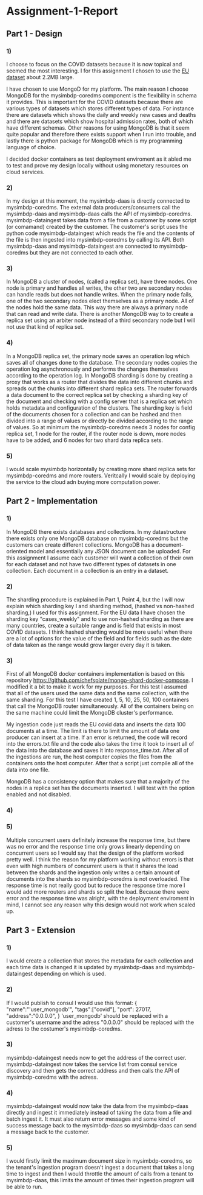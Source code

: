 # Assignment-1-Report

## Part 1 - Design 

### 1)
I choose to focus on the COVID datasets because it is now topical and seemed the most interesting. I for this assignment I chosen to use the [EU dataset](https://data.europa.eu/euodp/en/data/dataset/covid-19-coronavirus-data) about 2.2MB large.

I have chosen to use MongoD for my platform. The main reason I choose MongoDB for the mysimbdp-coredms component is the flexibility in schema it provides. This is important for the COVID datasets because there are various types of datasets which stores different types of data. For instance there are datasets which shows the daily and weekly new cases and deaths and there are datasets which show hospital admission rates, both of which have different schemas.  Other reasons for using MongoDB is that it seem quite popular and therefore there exists support when I run into trouble, and lastly there is python package for MongoDB which is my programming language of choice.

I decided docker containers as test deployment enviroment as it abled me to test and prove my design locally without using monetary resources on cloud services.

### 2)
In my design at this moment, the mysimbdp-daas is directly connected to mysimbdp-coredms. The external data producers/consumers call the mysimbdp-daas and mysimbdp-daas calls the API of mysimbdp-coredms. mysimbdp-dataingest takes data from a file from a customer by some script (or comamand) created by the customer. The customer's script uses the python code mysimbdp-dataingest which reads the file and the contents of the file is then ingested into mysimbdp-coredms by calling its API. Both mysimbdp-daas and mysimbdp-dataingest are connected to mysimbdp-coredms but they are not connected to each other.

### 3)
In MongoDB a cluster of nodes, (called a replica set), have three nodes. One node is primary and handles all writes, the other two are secondary nodes can handle reads but does not handle writes. When the primary node fails, one of the two secondary nodes elect themselves as a primary node. All of the nodes hold the same data. This way there are always a primary node that can read and write data. There is another MongoDB way to to create a replica set using an arbiter node instead of a third secondary node but I will not use that kind of replica set.

### 4)
In a MongoDB replica set, the primary node saves an operation log which saves all of changes done to the database. The secondary nodes copies the operation log asynchronously and performs the changes themselves according to the operation log. In MongoDB sharding is done by creating a proxy that works as a router that divides the data into different chunks and spreads out the chunks into different shard replica sets. The router forwards a data document to the correct replica set by checking a sharding key of the document and checking with a config server that is a replica set which holds metadata and configuration of the clusters. The sharding key is field of the documents chosen for a collection and can be hashed and then divided into a range of values or directly be divided according to the range of values. So at minimum the mysimbdp-coredms needs 3 nodes for config replica set, 1 node for the router, if the router node is down, more nodes have to be added, and 6 nodes for two shard data replica sets. 

### 5)
I would scale mysimbdp horizontally by creating more shard replica sets for mysimbdp-coredms and more routers. Veritcally I would scale by deploying the service to the cloud adn buying more computation power. 

## Part 2 - Implementation 

### 1)
In MongoDB there exists databases and collections. In my datastructure there exists only one MongoDB database on mysimbdp-coredms but the customers can create different collections. MongoDB has a document-oriented model and essentially any JSON document can be uploaded. For this assignment I assume each customer will want a collection of their own for each dataset and not have two different types of datasets in one collection. Each document in a collection is an entry in a dataset. 

### 2)
The sharding procedure is explained in Part 1, Point 4, but the I will now explain which sharding key I and sharding method, (hashed vs non-hashed sharding,) I used for this assignment. For the EU data I have chosen the sharding key "cases_weekly" and to use non-hashed sharding as there are many countries, create a suitable range and is field that exists in most COVID datasets. I think hashed sharding would be more useful when there are a lot of options for the value of the field and for fields such as the date of data taken as the range would grow larger every day it is taken.

### 3)
First of all MongoDB docker containers implementation is based on this repository https://github.com/chefsplate/mongo-shard-docker-compose. I modified it a bit to make it work for my purposes. For this test I assumed that all of the users used the same data and the same collection, with the same sharding. For this test I have created 1, 5, 10, 25, 50, 100 containers that call the MongoDB router simultaneously. All of the containers being on the same machine could limit the MongoDB cluster's performance. 

My ingestion code just reads the EU covid data and inserts the data 100 documents at a time. The limit is there to limit the amount of data one producer can insert at a time. If an error is returned, the code will record into the errors.txt file and the code also takes the time it took to insert all of the data into the database and saves it into response_time.txt. After all of the ingestions are run, the host computer copies the files from the containers onto the host computer. After that a script just compile all of the data into one file. 

MongoDB has a consistency option that makes sure that a majority of the nodes in a replica set has the documents inserted. I will test with the option enabled and not disabled.

### 4)


### 5)
Multiple concurrent users definitely increase the response time, but there was no error and the response time only grows linearly depending on concurrent users so I would say that the design of the platform worked pretty well. I think the reason for my platform working without errors is that even with high numbers of concurrent users is that it shares the load between the shards and the ingestion only writes a certain amount of documents into the shards so mysimbdp-coredms is not overloaded. The response time is not really good but to reduce the response time more I would add more routers and shards so split the load. Because there were error and the response time was alright, with the deployment enviroment in mind, I cannot see any reason why this design would not work when scaled up.

## Part 3 - Extension 

### 1)
I would create a collection that stores the metadata for each collection and each time data is changed it is updated by mysimbdp-daas and mysimbdp-dataingest depending on which is used.

### 2)
If I would publish to consul I would use this format:
{
  "name":"'user_mongodb'",
  "tags":["covid"],
  "port": 27017,
  "address":"0.0.0.0",
}
'user_mongodb' should be replaced with a customer's username and the adress "0.0.0.0" should be replaced with the adress to the costumer's mysimbdp-coredms.

### 3)
mysimbdp-dataingest needs now to get the address of the correct user. mysimbdp-dataingest now takes the service list from consul service discovery and then gets the correct address and then calls the API of mysimbdp-coredms with the adress.

### 4)
mysimbdp-dataingest would now take the data from the mysimbdp-daas directly and ingest it immediately instead of taking the data from a file and batch ingest it. It must also return error messages and some kind of success message back to the mysimbdp-daas so mysimbdp-daas can send a message back to the customer.

### 5)
I would firstly limit the maximum document size in mysimbdp-coredms, so the tenant's ingestion program doesn't ingest a document that takes a long time to ingest and then I would throttle the amount of calls from a tenant to mysimbdp-daas, this limits the amount of times their ingestion program will be able to run.  
